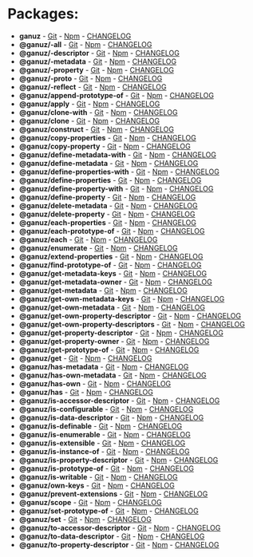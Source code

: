 # Packages:
- **ganuz** - [Git](https://github.com/yisraelx/ganuz/blob/master/alias/ganuz) - [Npm](https://npmjs.com/package/ganuz) - [CHANGELOG](https://github.com/yisraelx/ganuz/blob/master/alias/ganuz/CHANGELOG.md)
- **@ganuz/-all** - [Git](https://github.com/yisraelx/ganuz/blob/master/modules/-all) - [Npm](https://npmjs.com/package/@ganuz/-all) - [CHANGELOG](https://github.com/yisraelx/ganuz/blob/master/modules/-all/CHANGELOG.md)
- **@ganuz/-descriptor** - [Git](https://github.com/yisraelx/ganuz/blob/master/modules/-descriptor) - [Npm](https://npmjs.com/package/@ganuz/-descriptor) - [CHANGELOG](https://github.com/yisraelx/ganuz/blob/master/modules/-descriptor/CHANGELOG.md)
- **@ganuz/-metadata** - [Git](https://github.com/yisraelx/ganuz/blob/master/modules/-metadata) - [Npm](https://npmjs.com/package/@ganuz/-metadata) - [CHANGELOG](https://github.com/yisraelx/ganuz/blob/master/modules/-metadata/CHANGELOG.md)
- **@ganuz/-property** - [Git](https://github.com/yisraelx/ganuz/blob/master/modules/-property) - [Npm](https://npmjs.com/package/@ganuz/-property) - [CHANGELOG](https://github.com/yisraelx/ganuz/blob/master/modules/-property/CHANGELOG.md)
- **@ganuz/-proto** - [Git](https://github.com/yisraelx/ganuz/blob/master/modules/-proto) - [Npm](https://npmjs.com/package/@ganuz/-proto) - [CHANGELOG](https://github.com/yisraelx/ganuz/blob/master/modules/-proto/CHANGELOG.md)
- **@ganuz/-reflect** - [Git](https://github.com/yisraelx/ganuz/blob/master/modules/-reflect) - [Npm](https://npmjs.com/package/@ganuz/-reflect) - [CHANGELOG](https://github.com/yisraelx/ganuz/blob/master/modules/-reflect/CHANGELOG.md)
- **@ganuz/append-prototype-of** - [Git](https://github.com/yisraelx/ganuz/blob/master/modules/append-prototype-of) - [Npm](https://npmjs.com/package/@ganuz/append-prototype-of) - [CHANGELOG](https://github.com/yisraelx/ganuz/blob/master/modules/append-prototype-of/CHANGELOG.md)
- **@ganuz/apply** - [Git](https://github.com/yisraelx/ganuz/blob/master/modules/apply) - [Npm](https://npmjs.com/package/@ganuz/apply) - [CHANGELOG](https://github.com/yisraelx/ganuz/blob/master/modules/apply/CHANGELOG.md)
- **@ganuz/clone-with** - [Git](https://github.com/yisraelx/ganuz/blob/master/modules/clone-with) - [Npm](https://npmjs.com/package/@ganuz/clone-with) - [CHANGELOG](https://github.com/yisraelx/ganuz/blob/master/modules/clone-with/CHANGELOG.md)
- **@ganuz/clone** - [Git](https://github.com/yisraelx/ganuz/blob/master/modules/clone) - [Npm](https://npmjs.com/package/@ganuz/clone) - [CHANGELOG](https://github.com/yisraelx/ganuz/blob/master/modules/clone/CHANGELOG.md)
- **@ganuz/construct** - [Git](https://github.com/yisraelx/ganuz/blob/master/modules/construct) - [Npm](https://npmjs.com/package/@ganuz/construct) - [CHANGELOG](https://github.com/yisraelx/ganuz/blob/master/modules/construct/CHANGELOG.md)
- **@ganuz/copy-properties** - [Git](https://github.com/yisraelx/ganuz/blob/master/modules/copy-properties) - [Npm](https://npmjs.com/package/@ganuz/copy-properties) - [CHANGELOG](https://github.com/yisraelx/ganuz/blob/master/modules/copy-properties/CHANGELOG.md)
- **@ganuz/copy-property** - [Git](https://github.com/yisraelx/ganuz/blob/master/modules/copy-property) - [Npm](https://npmjs.com/package/@ganuz/copy-property) - [CHANGELOG](https://github.com/yisraelx/ganuz/blob/master/modules/copy-property/CHANGELOG.md)
- **@ganuz/define-metadata-with** - [Git](https://github.com/yisraelx/ganuz/blob/master/modules/define-metadata-with) - [Npm](https://npmjs.com/package/@ganuz/define-metadata-with) - [CHANGELOG](https://github.com/yisraelx/ganuz/blob/master/modules/define-metadata-with/CHANGELOG.md)
- **@ganuz/define-metadata** - [Git](https://github.com/yisraelx/ganuz/blob/master/modules/define-metadata) - [Npm](https://npmjs.com/package/@ganuz/define-metadata) - [CHANGELOG](https://github.com/yisraelx/ganuz/blob/master/modules/define-metadata/CHANGELOG.md)
- **@ganuz/define-properties-with** - [Git](https://github.com/yisraelx/ganuz/blob/master/modules/define-properties-with) - [Npm](https://npmjs.com/package/@ganuz/define-properties-with) - [CHANGELOG](https://github.com/yisraelx/ganuz/blob/master/modules/define-properties-with/CHANGELOG.md)
- **@ganuz/define-properties** - [Git](https://github.com/yisraelx/ganuz/blob/master/modules/define-properties) - [Npm](https://npmjs.com/package/@ganuz/define-properties) - [CHANGELOG](https://github.com/yisraelx/ganuz/blob/master/modules/define-properties/CHANGELOG.md)
- **@ganuz/define-property-with** - [Git](https://github.com/yisraelx/ganuz/blob/master/modules/define-property-with) - [Npm](https://npmjs.com/package/@ganuz/define-property-with) - [CHANGELOG](https://github.com/yisraelx/ganuz/blob/master/modules/define-property-with/CHANGELOG.md)
- **@ganuz/define-property** - [Git](https://github.com/yisraelx/ganuz/blob/master/modules/define-property) - [Npm](https://npmjs.com/package/@ganuz/define-property) - [CHANGELOG](https://github.com/yisraelx/ganuz/blob/master/modules/define-property/CHANGELOG.md)
- **@ganuz/delete-metadata** - [Git](https://github.com/yisraelx/ganuz/blob/master/modules/delete-metadata) - [Npm](https://npmjs.com/package/@ganuz/delete-metadata) - [CHANGELOG](https://github.com/yisraelx/ganuz/blob/master/modules/delete-metadata/CHANGELOG.md)
- **@ganuz/delete-property** - [Git](https://github.com/yisraelx/ganuz/blob/master/modules/delete-property) - [Npm](https://npmjs.com/package/@ganuz/delete-property) - [CHANGELOG](https://github.com/yisraelx/ganuz/blob/master/modules/delete-property/CHANGELOG.md)
- **@ganuz/each-properties** - [Git](https://github.com/yisraelx/ganuz/blob/master/modules/each-properties) - [Npm](https://npmjs.com/package/@ganuz/each-properties) - [CHANGELOG](https://github.com/yisraelx/ganuz/blob/master/modules/each-properties/CHANGELOG.md)
- **@ganuz/each-prototype-of** - [Git](https://github.com/yisraelx/ganuz/blob/master/modules/each-prototype-of) - [Npm](https://npmjs.com/package/@ganuz/each-prototype-of) - [CHANGELOG](https://github.com/yisraelx/ganuz/blob/master/modules/each-prototype-of/CHANGELOG.md)
- **@ganuz/each** - [Git](https://github.com/yisraelx/ganuz/blob/master/modules/each) - [Npm](https://npmjs.com/package/@ganuz/each) - [CHANGELOG](https://github.com/yisraelx/ganuz/blob/master/modules/each/CHANGELOG.md)
- **@ganuz/enumerate** - [Git](https://github.com/yisraelx/ganuz/blob/master/modules/enumerate) - [Npm](https://npmjs.com/package/@ganuz/enumerate) - [CHANGELOG](https://github.com/yisraelx/ganuz/blob/master/modules/enumerate/CHANGELOG.md)
- **@ganuz/extend-properties** - [Git](https://github.com/yisraelx/ganuz/blob/master/modules/extend-properties) - [Npm](https://npmjs.com/package/@ganuz/extend-properties) - [CHANGELOG](https://github.com/yisraelx/ganuz/blob/master/modules/extend-properties/CHANGELOG.md)
- **@ganuz/find-prototype-of** - [Git](https://github.com/yisraelx/ganuz/blob/master/modules/find-prototype-of) - [Npm](https://npmjs.com/package/@ganuz/find-prototype-of) - [CHANGELOG](https://github.com/yisraelx/ganuz/blob/master/modules/find-prototype-of/CHANGELOG.md)
- **@ganuz/get-metadata-keys** - [Git](https://github.com/yisraelx/ganuz/blob/master/modules/get-metadata-keys) - [Npm](https://npmjs.com/package/@ganuz/get-metadata-keys) - [CHANGELOG](https://github.com/yisraelx/ganuz/blob/master/modules/get-metadata-keys/CHANGELOG.md)
- **@ganuz/get-metadata-owner** - [Git](https://github.com/yisraelx/ganuz/blob/master/modules/get-metadata-owner) - [Npm](https://npmjs.com/package/@ganuz/get-metadata-owner) - [CHANGELOG](https://github.com/yisraelx/ganuz/blob/master/modules/get-metadata-owner/CHANGELOG.md)
- **@ganuz/get-metadata** - [Git](https://github.com/yisraelx/ganuz/blob/master/modules/get-metadata) - [Npm](https://npmjs.com/package/@ganuz/get-metadata) - [CHANGELOG](https://github.com/yisraelx/ganuz/blob/master/modules/get-metadata/CHANGELOG.md)
- **@ganuz/get-own-metadata-keys** - [Git](https://github.com/yisraelx/ganuz/blob/master/modules/get-own-metadata-keys) - [Npm](https://npmjs.com/package/@ganuz/get-own-metadata-keys) - [CHANGELOG](https://github.com/yisraelx/ganuz/blob/master/modules/get-own-metadata-keys/CHANGELOG.md)
- **@ganuz/get-own-metadata** - [Git](https://github.com/yisraelx/ganuz/blob/master/modules/get-own-metadata) - [Npm](https://npmjs.com/package/@ganuz/get-own-metadata) - [CHANGELOG](https://github.com/yisraelx/ganuz/blob/master/modules/get-own-metadata/CHANGELOG.md)
- **@ganuz/get-own-property-descriptor** - [Git](https://github.com/yisraelx/ganuz/blob/master/modules/get-own-property-descriptor) - [Npm](https://npmjs.com/package/@ganuz/get-own-property-descriptor) - [CHANGELOG](https://github.com/yisraelx/ganuz/blob/master/modules/get-own-property-descriptor/CHANGELOG.md)
- **@ganuz/get-own-property-descriptors** - [Git](https://github.com/yisraelx/ganuz/blob/master/modules/get-own-property-descriptors) - [Npm](https://npmjs.com/package/@ganuz/get-own-property-descriptors) - [CHANGELOG](https://github.com/yisraelx/ganuz/blob/master/modules/get-own-property-descriptors/CHANGELOG.md)
- **@ganuz/get-property-descriptor** - [Git](https://github.com/yisraelx/ganuz/blob/master/modules/get-property-descriptor) - [Npm](https://npmjs.com/package/@ganuz/get-property-descriptor) - [CHANGELOG](https://github.com/yisraelx/ganuz/blob/master/modules/get-property-descriptor/CHANGELOG.md)
- **@ganuz/get-property-owner** - [Git](https://github.com/yisraelx/ganuz/blob/master/modules/get-property-owner) - [Npm](https://npmjs.com/package/@ganuz/get-property-owner) - [CHANGELOG](https://github.com/yisraelx/ganuz/blob/master/modules/get-property-owner/CHANGELOG.md)
- **@ganuz/get-prototype-of** - [Git](https://github.com/yisraelx/ganuz/blob/master/modules/get-prototype-of) - [Npm](https://npmjs.com/package/@ganuz/get-prototype-of) - [CHANGELOG](https://github.com/yisraelx/ganuz/blob/master/modules/get-prototype-of/CHANGELOG.md)
- **@ganuz/get** - [Git](https://github.com/yisraelx/ganuz/blob/master/modules/get) - [Npm](https://npmjs.com/package/@ganuz/get) - [CHANGELOG](https://github.com/yisraelx/ganuz/blob/master/modules/get/CHANGELOG.md)
- **@ganuz/has-metadata** - [Git](https://github.com/yisraelx/ganuz/blob/master/modules/has-metadata) - [Npm](https://npmjs.com/package/@ganuz/has-metadata) - [CHANGELOG](https://github.com/yisraelx/ganuz/blob/master/modules/has-metadata/CHANGELOG.md)
- **@ganuz/has-own-metadata** - [Git](https://github.com/yisraelx/ganuz/blob/master/modules/has-own-metadata) - [Npm](https://npmjs.com/package/@ganuz/has-own-metadata) - [CHANGELOG](https://github.com/yisraelx/ganuz/blob/master/modules/has-own-metadata/CHANGELOG.md)
- **@ganuz/has-own** - [Git](https://github.com/yisraelx/ganuz/blob/master/modules/has-own) - [Npm](https://npmjs.com/package/@ganuz/has-own) - [CHANGELOG](https://github.com/yisraelx/ganuz/blob/master/modules/has-own/CHANGELOG.md)
- **@ganuz/has** - [Git](https://github.com/yisraelx/ganuz/blob/master/modules/has) - [Npm](https://npmjs.com/package/@ganuz/has) - [CHANGELOG](https://github.com/yisraelx/ganuz/blob/master/modules/has/CHANGELOG.md)
- **@ganuz/is-accessor-descriptor** - [Git](https://github.com/yisraelx/ganuz/blob/master/modules/is-accessor-descriptor) - [Npm](https://npmjs.com/package/@ganuz/is-accessor-descriptor) - [CHANGELOG](https://github.com/yisraelx/ganuz/blob/master/modules/is-accessor-descriptor/CHANGELOG.md)
- **@ganuz/is-configurable** - [Git](https://github.com/yisraelx/ganuz/blob/master/modules/is-configurable) - [Npm](https://npmjs.com/package/@ganuz/is-configurable) - [CHANGELOG](https://github.com/yisraelx/ganuz/blob/master/modules/is-configurable/CHANGELOG.md)
- **@ganuz/is-data-descriptor** - [Git](https://github.com/yisraelx/ganuz/blob/master/modules/is-data-descriptor) - [Npm](https://npmjs.com/package/@ganuz/is-data-descriptor) - [CHANGELOG](https://github.com/yisraelx/ganuz/blob/master/modules/is-data-descriptor/CHANGELOG.md)
- **@ganuz/is-definable** - [Git](https://github.com/yisraelx/ganuz/blob/master/modules/is-definable) - [Npm](https://npmjs.com/package/@ganuz/is-definable) - [CHANGELOG](https://github.com/yisraelx/ganuz/blob/master/modules/is-definable/CHANGELOG.md)
- **@ganuz/is-enumerable** - [Git](https://github.com/yisraelx/ganuz/blob/master/modules/is-enumerable) - [Npm](https://npmjs.com/package/@ganuz/is-enumerable) - [CHANGELOG](https://github.com/yisraelx/ganuz/blob/master/modules/is-enumerable/CHANGELOG.md)
- **@ganuz/is-extensible** - [Git](https://github.com/yisraelx/ganuz/blob/master/modules/is-extensible) - [Npm](https://npmjs.com/package/@ganuz/is-extensible) - [CHANGELOG](https://github.com/yisraelx/ganuz/blob/master/modules/is-extensible/CHANGELOG.md)
- **@ganuz/is-instance-of** - [Git](https://github.com/yisraelx/ganuz/blob/master/modules/is-instance-of) - [Npm](https://npmjs.com/package/@ganuz/is-instance-of) - [CHANGELOG](https://github.com/yisraelx/ganuz/blob/master/modules/is-instance-of/CHANGELOG.md)
- **@ganuz/is-property-descriptor** - [Git](https://github.com/yisraelx/ganuz/blob/master/modules/is-property-descriptor) - [Npm](https://npmjs.com/package/@ganuz/is-property-descriptor) - [CHANGELOG](https://github.com/yisraelx/ganuz/blob/master/modules/is-property-descriptor/CHANGELOG.md)
- **@ganuz/is-prototype-of** - [Git](https://github.com/yisraelx/ganuz/blob/master/modules/is-prototype-of) - [Npm](https://npmjs.com/package/@ganuz/is-prototype-of) - [CHANGELOG](https://github.com/yisraelx/ganuz/blob/master/modules/is-prototype-of/CHANGELOG.md)
- **@ganuz/is-writable** - [Git](https://github.com/yisraelx/ganuz/blob/master/modules/is-writable) - [Npm](https://npmjs.com/package/@ganuz/is-writable) - [CHANGELOG](https://github.com/yisraelx/ganuz/blob/master/modules/is-writable/CHANGELOG.md)
- **@ganuz/own-keys** - [Git](https://github.com/yisraelx/ganuz/blob/master/modules/own-keys) - [Npm](https://npmjs.com/package/@ganuz/own-keys) - [CHANGELOG](https://github.com/yisraelx/ganuz/blob/master/modules/own-keys/CHANGELOG.md)
- **@ganuz/prevent-extensions** - [Git](https://github.com/yisraelx/ganuz/blob/master/modules/prevent-extensions) - [Npm](https://npmjs.com/package/@ganuz/prevent-extensions) - [CHANGELOG](https://github.com/yisraelx/ganuz/blob/master/modules/prevent-extensions/CHANGELOG.md)
- **@ganuz/scope** - [Git](https://github.com/yisraelx/ganuz/blob/master/modules/scope) - [Npm](https://npmjs.com/package/@ganuz/scope) - [CHANGELOG](https://github.com/yisraelx/ganuz/blob/master/modules/scope/CHANGELOG.md)
- **@ganuz/set-prototype-of** - [Git](https://github.com/yisraelx/ganuz/blob/master/modules/set-prototype-of) - [Npm](https://npmjs.com/package/@ganuz/set-prototype-of) - [CHANGELOG](https://github.com/yisraelx/ganuz/blob/master/modules/set-prototype-of/CHANGELOG.md)
- **@ganuz/set** - [Git](https://github.com/yisraelx/ganuz/blob/master/modules/set) - [Npm](https://npmjs.com/package/@ganuz/set) - [CHANGELOG](https://github.com/yisraelx/ganuz/blob/master/modules/set/CHANGELOG.md)
- **@ganuz/to-accessor-descriptor** - [Git](https://github.com/yisraelx/ganuz/blob/master/modules/to-accessor-descriptor) - [Npm](https://npmjs.com/package/@ganuz/to-accessor-descriptor) - [CHANGELOG](https://github.com/yisraelx/ganuz/blob/master/modules/to-accessor-descriptor/CHANGELOG.md)
- **@ganuz/to-data-descriptor** - [Git](https://github.com/yisraelx/ganuz/blob/master/modules/to-data-descriptor) - [Npm](https://npmjs.com/package/@ganuz/to-data-descriptor) - [CHANGELOG](https://github.com/yisraelx/ganuz/blob/master/modules/to-data-descriptor/CHANGELOG.md)
- **@ganuz/to-property-descriptor** - [Git](https://github.com/yisraelx/ganuz/blob/master/modules/to-property-descriptor) - [Npm](https://npmjs.com/package/@ganuz/to-property-descriptor) - [CHANGELOG](https://github.com/yisraelx/ganuz/blob/master/modules/to-property-descriptor/CHANGELOG.md)

